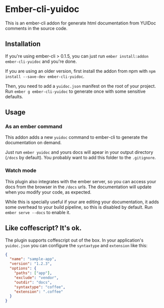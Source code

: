 # Ember-cli-yuidoc

This is an ember-cli addon for generate html documentation from YUIDoc comments in the source code.

## Installation

If you're using ember-cli > 0.1.5, you can just run `ember install:addon ember-cli-yuidoc` and you're done.

If you are using an older version, first install the addon from npm with `npm install --save-dev ember-cli-yuidoc`.

Then, you need to add a `yuidoc.json` manifest on the root of your project. Run `ember g ember-cli-yuidoc` to generate
once with some sensitive defaults.

##  Usage

### As an ember command

This addon adds a new `yuidoc` command to ember-cli to generate the documentation on demand. 

Just run `ember yuidoc` and yours docs will apear in your output directory (`/docs` by default).
You probably want to add this folder to the `.gitignore`.

### Watch mode

This plugin also integrates with the ember server, so you can access your docs from the browser in the `/docs` urls.
The documentation will update when you modify your code, as expected. 

While this is specially useful if your are editing your documentation, it adds some overhead to your build pipeline,
so this is disabled by default. Run `ember serve --docs` to enable it.

## Like coffescript? It's ok.

The plugin supports coffescript out of the box. In your application's `yuidoc.json` you can configure
the `syntaxtype` and `extension` like this: 

```json
{
  "name": "sample-app",
  "version": "1.2.3",
  "options": {
    "paths": ["app"],
    "exclude": "vendor",
    "outdir": "docs",
    "syntaxtype": "coffee",
    "extension": ".coffee"
  }
}
```
